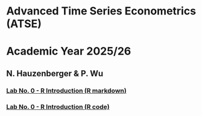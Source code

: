 # Advanced Time Series Econometrics (ATSE) 
# Academic Year 2025/26
## N. Hauzenberger & P. Wu

### [Lab No. 0 - R Introduction (R markdown)](https://nhauzenb.github.io/SGPE-ECNM11049/Lab%20Material/Lab%200/ECNM11049-IntrotoR.html)
### [Lab No. 0 - R Introduction (R code)](https://github.com/nhauzenb/SGPE-ECNM11049/blob/main/Lab%20Material/Lab%200/ECNM11049-IntrotoR.R)
